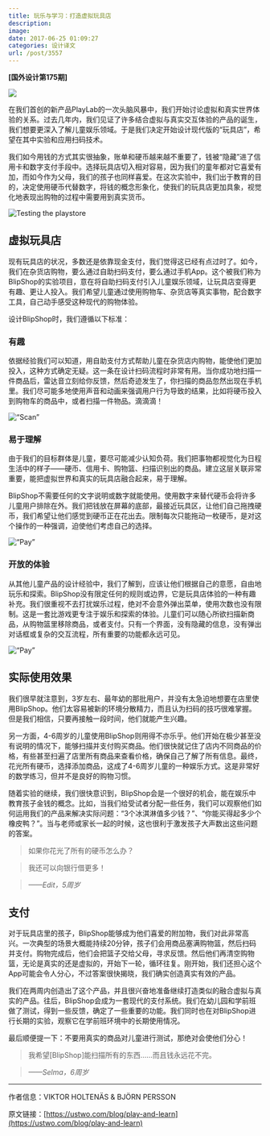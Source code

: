 ```yaml
---
title: 玩乐与学习：打造虚拟玩具店
description: 
image: 
date: 2017-06-25 01:09:27
categories: 设计译文
url: /post/3557
---
```


**[国外设计第175期]**

![](https://cdn.victor42.work/posts/2017-06/06-24/hero3-1024x683.jpg)

在我们首创的新产品PlayLab的一次头脑风暴中，我们开始讨论虚拟和真实世界体验的关系。过去几年内，我们见证了许多结合虚拟与真实交互体验的产品的诞生，我们想要更深入了解儿童娱乐领域。于是我们决定开始设计现代版的“玩具店”，希望在其中实验和应用扫码技术。

我们如今用钱的方式其实很抽象，账单和硬币越来越不重要了，钱被“隐藏”进了信用卡和数字支付手段中。选择玩具店切入相对容易，因为我们的童年都对它喜爱有加，而如今作为父母，我们的孩子也同样喜爱。在这次实验中，我们出于教育的目的，决定使用硬币代替数字，将钱的概念形象化，使我们的玩具店更加具象，视觉化地表现出购物的过程中需要用到真实货币。

![Testing the playstore](https://cdn.victor42.work/posts/2017-06/06-24/testing-640x339.jpg)

## 虚拟玩具店

现有玩具店的状况，多数还是依靠现金支付，我们觉得这已经有点过时了。如今，我们在杂货店购物，要么通过自助扫码支付，要么通过手机App。这个被我们称为BlipShop的实验项目，意在将自助扫码支付引入儿童娱乐领域，让玩具店变得更有趣、更让人投入。我们希望儿童通过使用购物车、杂货店等真实事物，配合数字工具，自己动手感受这种现代的购物体验。

设计BlipShop时，我们遵循以下标准：

### 有趣

依据经验我们可以知道，用自助支付方式帮助儿童在杂货店内购物，能使他们更加投入，这种方式确定无疑。这一条在设计扫码流程时非常有用。当你成功地扫描一件商品后，雷达音立刻给你反馈，然后奇迹发生了，你扫描的商品忽然出现在手机里。我们尽可能多地使用声音和动画来强调用户行为导致的结果，比如将硬币投入到购物车的商品中，或者扫描一件物品。滴滴滴！

![“Scan”](https://cdn.victor42.work/posts/2017-06/06-24/scan512px.gif)

### 易于理解

由于我们的目标群体是儿童，要尽可能减少认知负荷。我们把事物都视觉化为日程生活中的样子——硬币、信用卡、购物篮、扫描识别出的商品。建立这层关联非常重要，能把虚拟世界和真实的玩具店融合起来，易于理解。

BlipShop不需要任何的文字说明或数字就能使用。使用数字来替代硬币会将许多儿童用户排除在外。我们把钱放在屏幕的底部，最接近玩具区，让他们自己拖拽硬币，我们希望让他们感觉到硬币正在花出去。限制每次只能拖动一枚硬币，是对这个操作的一种强调，迫使他们考虑自己的选择。

![“Pay”](https://cdn.victor42.work/posts/2017-06/06-24/pay512px.gif)

### 开放的体验

从其他儿童产品的设计经验中，我们了解到，应该让他们根据自己的意愿，自由地玩乐和探索。BlipShop没有限定任何的规则或边界，它是玩具店体验的一种有趣补充。我们很重视不去打扰娱乐过程，绝对不会意外弹出菜单，使用次数也没有限制。这是一套比游戏更专注于娱乐和探索的体验。儿童们可以随心所欲扫描新商品，从购物篮里移除商品，或者支付。只有一个界面，没有隐藏的信息，没有弹出对话框或复杂的交互流程，所有重要的功能都永远可见。

![“Pay”](https://cdn.victor42.work/posts/2017-06/06-24/moneyback512px.gif)

## 实际使用效果

我们很早就注意到，3岁左右、最年幼的那批用户，并没有太急迫地想要在店里使用BlipShop。他们太容易被新的环境分散精力，而且认为扫码的技巧很难掌握。但是我们相信，只要再接触一段时间，他们就能产生兴趣。

另一方面，4-6周岁的儿童使用BlipShop则用得不亦乐乎。他们开始在极少甚至没有说明的情况下，能够扫描并支付购买商品。他们很快就记住了店内不同商品的价格，有些甚至扫遍了店里所有商品来查看价格，确保自己了解了所有信息。最终，花光所有硬币，选择添加商品，这成了4-6周岁儿童的一种娱乐方式。这是非常好的数学练习，但并不是良好的购物习惯。

随着实验的继续，我们很快意识到，BlipShop会是一个很好的机会，能在娱乐中教育孩子金钱的概念。比如，当我们给受试者分配一些任务，我们可以观察他们如何运用我们的产品来解决实际问题：“3个冰淇淋值多少钱？”、“你能买得起多少个橡皮鸭？”。当与老师或家长一起的时候，这也很利于激发孩子大声数出这些问题的答案。

> 如果你花光了所有的硬币怎么办？

> 我还可以向银行借更多！

> *——Edit，5周岁*

## 支付

对于玩具店里的孩子，BlipShop能够成为他们喜爱的附加物，我们对此非常高兴。一次典型的场景大概能持续20分钟，孩子们会用商品塞满购物篮，然后扫码并支付。购物完成后，他们会把篮子交给父母，寻求反馈。然后他们再清空购物篮，无论是真实的还是虚拟的，开始下一轮，循环往复。刚开始，我们还担心这个App可能会令人分心，不过答案很快揭晓，我们确实创造真实有效的产品。

我们在两周内创造出了这个产品，并且很兴奋地准备继续打造类似的融合虚拟与真实的产品。往后，BlipShop会成为一套现代的支付系统。我们在幼儿园和学前班做了测试，得到一些反馈，确定了一些重要的功能。我们同时也在对BlipShop进行长期的实验，观察它在学前班环境中的长期使用情况。

最后顺便提一下：不要用真实的商品对儿童进行测试，那绝对会使他们分心！

> 我希望[BlipShop]能扫描所有的东西……而且钱永远花不完。

> *——Selma，6周岁*

---

作者信息：VIKTOR HOLTENÄS & BJÖRN PERSSON

原文链接：[https://ustwo.com/blog/play-and-learn](https://ustwo.com/blog/play-and-learn)